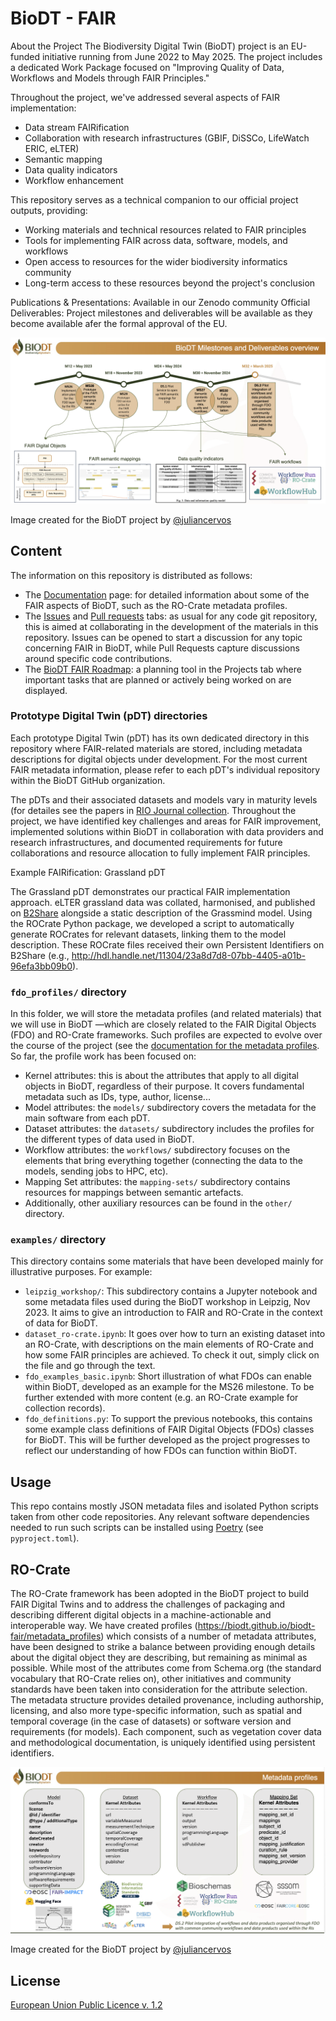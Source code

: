 # BioDT - FAIR 

About the Project
The Biodiversity Digital Twin (BioDT) project is an EU-funded initiative running from June 2022 to May 2025. The project includes a dedicated Work Package focused on "Improving Quality of Data, Workflows and Models through FAIR Principles."

Throughout the project, we've addressed several aspects of FAIR implementation:
- Data stream FAIRification
- Collaboration with research infrastructures (GBIF, DiSSCo, LifeWatch ERIC, eLTER)
- Semantic mapping
- Data quality indicators
- Workflow enhancement

This repository serves as a technical companion to our official project outputs, providing:

- Working materials and technical resources related to FAIR principles
- Tools for implementing FAIR across data, software, models, and workflows
- Open access to resources for the wider biodiversity informatics community
- Long-term access to these resources beyond the project's conclusion

Publications & Presentations: Available in our Zenodo community
Official Deliverables: Project milestones and deliverables will be available as they become available afer the formal approval of the EU. 


![BioDT FAIR Deliverables and Milestones](images/BioDT_Deliverable_Milestones_2022-2025.png)

Image created for the BioDT project by [@juliancervos](https://github.com/juliancervos)


## Content

The information on this repository is distributed as follows:

-   The [Documentation](https://biodt.github.io/biodt-fair/) page: for detailed information about some of the FAIR aspects of BioDT, such as the RO-Crate metadata profiles.
-   The [Issues](https://github.com/BioDT/biodt-fair/issues) and [Pull requests](https://github.com/BioDT/biodt-fair/pulls) tabs: as usual for any code git repository, this is aimed at collaborating in the development of the materials in this repository. Issues can be opened to start a discussion for any topic concerning FAIR in BioDT, while Pull Requests capture discussions around specific code contributions.
-   The [BioDT FAIR Roadmap](https://github.com/orgs/BioDT/projects/1): a planning tool in the Projects tab where important tasks that are planned or actively being worked on are displayed.

### Prototype Digital Twin (pDT) directories

Each prototype Digital Twin (pDT) has its own dedicated directory in this repository where FAIR-related materials are stored, including metadata descriptions for digital objects under development. For the most current FAIR metadata information, please refer to each pDT's individual repository within the BioDT GitHub organization.

The pDTs and their associated datasets and models vary in maturity levels (for detailes see the papers in [RIO Journal collection](https://riojournal.com/topical_collection/240/). Throughout the project, we have identified key challenges and areas for FAIR improvement, implemented solutions within BioDT in collaboration with data providers and research infrastructures, and documented requirements for future collaborations and resource allocation to fully implement FAIR principles.

Example FAIRification: Grassland pDT

The Grassland pDT demonstrates our practical FAIR implementation approach. eLTER grassland data was collated, harmonised, and published on [B2Share](https://b2share.eudat.eu/records/?q=keywords.keyword%3D%27BioDT%20AND%20Grassland%20pDT%27&size=100) alongside a static description of the Grassmind model. Using the ROCrate Python package, we developed a script to automatically generate ROCrates for relevant datasets, linking them to the model description. These ROCrate files received their own Persistent Identifiers on B2Share (e.g., http://hdl.handle.net/11304/23a8d7d8-07bb-4405-a01b-96efa3bb09b0). 


### `fdo_profiles/` directory

In this folder, we will store the metadata profiles (and related materials) that we will use in BioDT —which are closely related to the FAIR Digital Objects (FDO) and RO-Crate frameworks. Such profiles are expected to evolve over the course of the project (see the [documentation for the metadata profiles](https://biodt.github.io/biodt-fair/metadata_profiles). So far, the profile work has been focused on:

-   Kernel attributes: this is about the attributes that apply to all digital objects in BioDT, regardless of their purpose. It covers fundamental metadata such as IDs, type, author, license...
-   Model attributes: the `models/` subdirectory covers the metadata for the main software from each pDT.
-   Dataset attributes: the `datasets/` subdirectory includes the profiles for the different types of data used in BioDT.
-   Workflow attributes: the `workflows/` subdirectory focuses on the elements that bring everything together (connecting the data to the models, sending jobs to HPC, etc).
-   Mapping Set attributes: the `mapping-sets/` subdirectory contains resources for mappings between semantic artefacts.
-   Additionally, other auxiliary resources can be found in the `other/` directory.

### `examples/` directory

This directory contains some materials that have been developed mainly for illustrative purposes. For example:

-   `leipzig_workshop/`: This subdirectory contains a Jupyter notebook and some metadata files used during the BioDT workshop in Leipzig, Nov 2023. It aims to give an introduction to FAIR and RO-Crate in the context of data for BioDT.
-   `dataset_ro-crate.ipynb`: It goes over how to turn an existing dataset into an RO-Crate, with descriptions on the main elements of RO-Crate and how some FAIR principles are achieved. To check it out, simply click on the file and go through the text.
-   `fdo_examples_basic.ipynb`: Short illustration of what FDOs can enable within BioDT, developed as an example for the MS26 milestone. To be further extended with more content (e.g. an RO-Crate example for collection records).
-   `fdo_definitions.py`: To support the previous notebooks, this contains some example class definitions of FAIR Digital Objects (FDOs) classes for BioDT. This will be further developed as the project progresses to reflect our understanding of how FDOs can function within BioDT.

## Usage

This repo contains mostly JSON metadata files and isolated Python scripts taken from other code repositories. Any relevant software dependencies needed to run such scripts can be installed using [Poetry](https://python-poetry.org/) (see `pyproject.toml`).

## RO-Crate 

The RO-Crate framework has been adopted in the BioDT project to build FAIR Digital Twins and to address the challenges of packaging and describing different digital objects in a machine-actionable and interoperable way. We have created profiles (https://biodt.github.io/biodt-fair/metadata_profiles) which consists of a number of metadata attributes, have been designed to strike a balance between providing enough details about the digital object they are describing, but remaining as minimal as possible. While most of the attributes come from Schema.org (the standard vocabulary that RO-Crate relies on), other initiatives and community standards have been taken into consideration for the attribute selection. The metadata structure provides detailed provenance, including authorship, licensing, and also more type-specific information, such as spatial and temporal coverage (in the case of datasets) or software version and requirements (for models). Each component, such as vegetation cover data and methodological documentation, is uniquely identified using persistent identifiers.


![Example RO-Crate Profiles](images/BioDT_metadata_profiles_2025.png)

Image created for the BioDT project by [@juliancervos](https://github.com/juliancervos)


## License

[European Union Public Licence v. 1.2](https://eupl.eu/1.2/en/)
